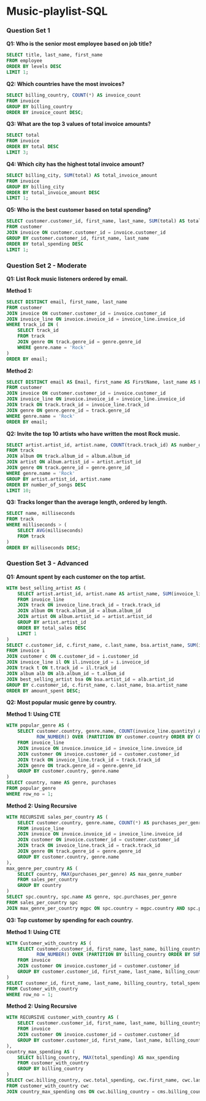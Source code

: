 # Music-playlist-SQL
 
### Question Set 1

**Q1: Who is the senior most employee based on job title?**

```sql
SELECT title, last_name, first_name
FROM employee
ORDER BY levels DESC
LIMIT 1;
```

**Q2: Which countries have the most invoices?**

```sql
SELECT billing_country, COUNT(*) AS invoice_count
FROM invoice
GROUP BY billing_country
ORDER BY invoice_count DESC;
```

**Q3: What are the top 3 values of total invoice amounts?**

```sql
SELECT total
FROM invoice
ORDER BY total DESC
LIMIT 3;
```

**Q4: Which city has the highest total invoice amount?**

```sql
SELECT billing_city, SUM(total) AS total_invoice_amount
FROM invoice
GROUP BY billing_city
ORDER BY total_invoice_amount DESC
LIMIT 1;
```

**Q5: Who is the best customer based on total spending?**

```sql
SELECT customer.customer_id, first_name, last_name, SUM(total) AS total_spending
FROM customer
JOIN invoice ON customer.customer_id = invoice.customer_id
GROUP BY customer.customer_id, first_name, last_name
ORDER BY total_spending DESC
LIMIT 1;
```

### Question Set 2 - Moderate

**Q1: List Rock music listeners ordered by email.**

**Method 1:**

```sql
SELECT DISTINCT email, first_name, last_name
FROM customer
JOIN invoice ON customer.customer_id = invoice.customer_id
JOIN invoice_line ON invoice.invoice_id = invoice_line.invoice_id
WHERE track_id IN (
    SELECT track_id
    FROM track
    JOIN genre ON track.genre_id = genre.genre_id
    WHERE genre.name = 'Rock'
)
ORDER BY email;
```

**Method 2:**

```sql
SELECT DISTINCT email AS Email, first_name AS FirstName, last_name AS LastName, genre.name AS Genre
FROM customer
JOIN invoice ON customer.customer_id = invoice.customer_id
JOIN invoice_line ON invoice.invoice_id = invoice_line.invoice_id
JOIN track ON track.track_id = invoice_line.track_id
JOIN genre ON genre.genre_id = track.genre_id
WHERE genre.name = 'Rock'
ORDER BY email;
```

**Q2: Invite the top 10 artists who have written the most Rock music.**

```sql
SELECT artist.artist_id, artist.name, COUNT(track.track_id) AS number_of_songs
FROM track
JOIN album ON track.album_id = album.album_id
JOIN artist ON album.artist_id = artist.artist_id
JOIN genre ON track.genre_id = genre.genre_id
WHERE genre.name = 'Rock'
GROUP BY artist.artist_id, artist.name
ORDER BY number_of_songs DESC
LIMIT 10;
```

**Q3: Tracks longer than the average length, ordered by length.**

```sql
SELECT name, milliseconds
FROM track
WHERE milliseconds > (
    SELECT AVG(milliseconds)
    FROM track
)
ORDER BY milliseconds DESC;
```

### Question Set 3 - Advanced

**Q1: Amount spent by each customer on the top artist.**

```sql
WITH best_selling_artist AS (
    SELECT artist.artist_id, artist.name AS artist_name, SUM(invoice_line.unit_price * invoice_line.quantity) AS total_sales
    FROM invoice_line
    JOIN track ON invoice_line.track_id = track.track_id
    JOIN album ON track.album_id = album.album_id
    JOIN artist ON album.artist_id = artist.artist_id
    GROUP BY artist.artist_id
    ORDER BY total_sales DESC
    LIMIT 1
)
SELECT c.customer_id, c.first_name, c.last_name, bsa.artist_name, SUM(il.unit_price * il.quantity) AS amount_spent
FROM invoice i
JOIN customer c ON c.customer_id = i.customer_id
JOIN invoice_line il ON il.invoice_id = i.invoice_id
JOIN track t ON t.track_id = il.track_id
JOIN album alb ON alb.album_id = t.album_id
JOIN best_selling_artist bsa ON bsa.artist_id = alb.artist_id
GROUP BY c.customer_id, c.first_name, c.last_name, bsa.artist_name
ORDER BY amount_spent DESC;
```

**Q2: Most popular music genre by country.**

**Method 1: Using CTE**

```sql
WITH popular_genre AS (
    SELECT customer.country, genre.name, COUNT(invoice_line.quantity) AS purchases,
           ROW_NUMBER() OVER (PARTITION BY customer.country ORDER BY COUNT(invoice_line.quantity) DESC) AS row_no
    FROM invoice_line
    JOIN invoice ON invoice.invoice_id = invoice_line.invoice_id
    JOIN customer ON invoice.customer_id = customer.customer_id
    JOIN track ON invoice_line.track_id = track.track_id
    JOIN genre ON track.genre_id = genre.genre_id
    GROUP BY customer.country, genre.name
)
SELECT country, name AS genre, purchases
FROM popular_genre
WHERE row_no = 1;
```

**Method 2: Using Recursive**

```sql
WITH RECURSIVE sales_per_country AS (
    SELECT customer.country, genre.name, COUNT(*) AS purchases_per_genre
    FROM invoice_line
    JOIN invoice ON invoice.invoice_id = invoice_line.invoice_id
    JOIN customer ON invoice.customer_id = customer.customer_id
    JOIN track ON invoice_line.track_id = track.track_id
    JOIN genre ON track.genre_id = genre.genre_id
    GROUP BY customer.country, genre.name
),
max_genre_per_country AS (
    SELECT country, MAX(purchases_per_genre) AS max_genre_number
    FROM sales_per_country
    GROUP BY country
)
SELECT spc.country, spc.name AS genre, spc.purchases_per_genre
FROM sales_per_country spc
JOIN max_genre_per_country mgpc ON spc.country = mgpc.country AND spc.purchases_per_genre = mgpc.max_genre_number;
```

**Q3: Top customer by spending for each country.**

**Method 1: Using CTE**

```sql
WITH Customer_with_country AS (
    SELECT customer.customer_id, first_name, last_name, billing_country, SUM(total) AS total_spending,
           ROW_NUMBER() OVER (PARTITION BY billing_country ORDER BY SUM(total) DESC) AS row_no
    FROM invoice
    JOIN customer ON invoice.customer_id = customer.customer_id
    GROUP BY customer.customer_id, first_name, last_name, billing_country
)
SELECT customer_id, first_name, last_name, billing_country, total_spending
FROM Customer_with_country
WHERE row_no = 1;
```

**Method 2: Using Recursive**

```sql
WITH RECURSIVE customer_with_country AS (
    SELECT customer.customer_id, first_name, last_name, billing_country, SUM(total) AS total_spending
    FROM invoice
    JOIN customer ON invoice.customer_id = customer.customer_id
    GROUP BY customer.customer_id, first_name, last_name, billing_country
),
country_max_spending AS (
    SELECT billing_country, MAX(total_spending) AS max_spending
    FROM customer_with_country
    GROUP BY billing_country
)
SELECT cwc.billing_country, cwc.total_spending, cwc.first_name, cwc.last_name, cwc.customer_id
FROM customer_with_country cwc
JOIN country_max_spending cms ON cwc.billing_country = cms.billing_country AND cwc.total_spending = cms.max_spending;
```
